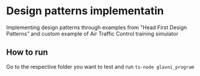 # Design patterns implementatin
Implementing design patterns through examples from "Head First Design Patterns" and custom example of Air Traffic Control training simulator

## How to run
Go to the respective folder you want to test and run ```ts-node glavni_program```
